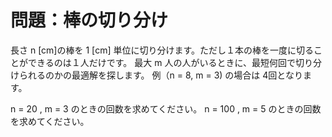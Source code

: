 # 問題：棒の切り分け

長さ n [cm]の棒を 1 [cm] 単位に切り分けます。ただし１本の棒を一度に切ることができるのは１人だけです。
最大 m 人の人がいるときに、最短何回で切り分けられるのかの最適解を探します。
例（n = 8, m = 3) の場合は 4回となります。

n = 20 , m = 3 のときの回数を求めてください。
n = 100 , m = 5 のときの回数を求めてください。
